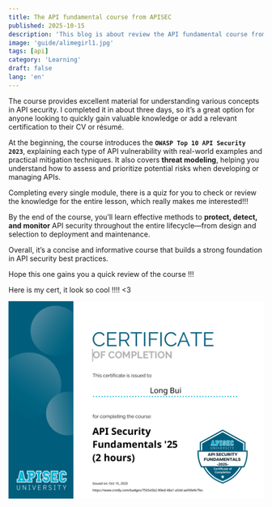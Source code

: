 ```yaml
---
title: The API fundamental course from APISEC
published: 2025-10-15
description: 'This blog is about review the API fundamental course from APISEC '
image: 'guide/alimegirl1.jpg'
tags: [api]
category: 'Learning'
draft: false 
lang: 'en'
---
```


The course provides excellent material for understanding various concepts in API security. I completed it in about three days, so it’s a great option for anyone looking to quickly gain valuable knowledge or add a relevant certification to their CV or résumé.

At the beginning, the course introduces the **`OWASP Top 10 API Security 2023`**, explaining each type of API vulnerability with real-world examples and practical mitigation techniques. It also covers **threat modeling**, helping you understand how to assess and prioritize potential risks when developing or managing APIs.

Completing every single module, there is a quiz for you to check or review the knowledge for the entire lesson, which really makes me interested!!!

By the end of the course, you’ll learn effective methods to **protect, detect, and monitor** API security throughout the entire lifecycle—from design and selection to deployment and maintenance.

Overall, it’s a concise and informative course that builds a strong foundation in API security best practices.

Hope this one gains you a quick review of the course !!!


Here is my cert, it look so cool !!!! <3

![API Security Banner](./guide/ApiFundamental.png) 